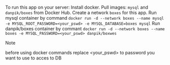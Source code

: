 To run this app on your server: Install docker. 
Pull images: `mysql` and `danpik/boxes` from Docker Hub. 
Create a network `boxes` for this app. 
Run mysql container by command `docker run -d --network boxes --name mysql -e MYSQL_ROOT_PASSWORD=<your_pswd> -e MYSQL_DATABASE=boxes mysql` 
Run danpik/boxes container by commant `docker run -d --network boxes --name boxes -e MYSQL_PASSWORD=<your_pswd> danpik/boxwes`
> [!note]
> before using docker commands replace <your_pswd> to password you want to use to acces to DB
